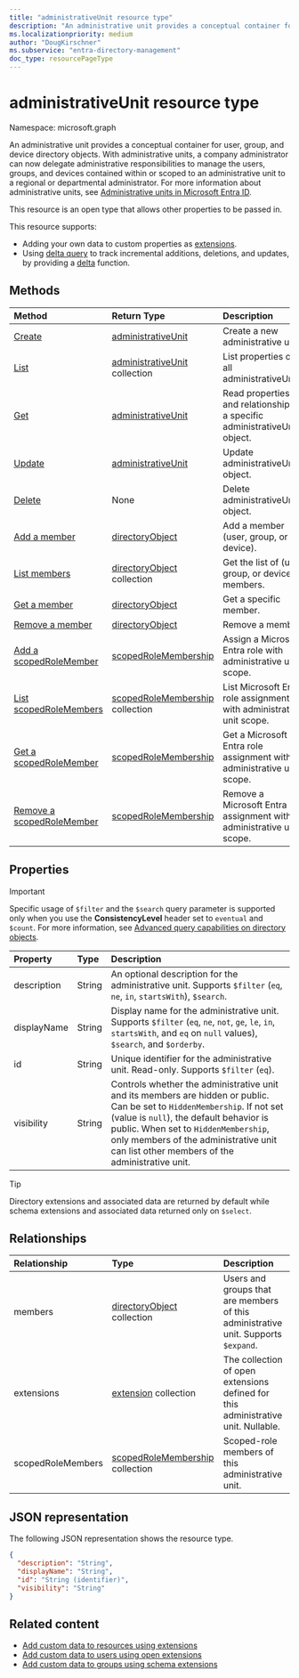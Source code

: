 ```yaml
---
title: "administrativeUnit resource type"
description: "An administrative unit provides a conceptual container for user, group, and device directory objects."
ms.localizationpriority: medium
author: "DougKirschner"
ms.subservice: "entra-directory-management"
doc_type: resourcePageType
---
```


# administrativeUnit resource type

Namespace: microsoft.graph

An administrative unit provides a conceptual container for user, group, and device directory objects. With administrative units, a company administrator can now delegate administrative responsibilities to manage the users, groups, and devices contained within or scoped to an administrative unit to a regional or departmental administrator. For more information about administrative units, see [Administrative units in Microsoft Entra ID](/entra/identity/role-based-access-control/administrative-units).

This resource is an open type that allows other properties to be passed in.

This resource supports:

- Adding your own data to custom properties as [extensions](/graph/extensibility-overview).
- Using [delta query](/graph/delta-query-overview) to track incremental additions, deletions, and updates, by providing a [delta](../api/user-delta.md) function.


## Methods

| Method   | Return Type | Description |
|:---------------|:--------|:----------|
|[Create](../api/directory-post-administrativeunits.md) | [administrativeUnit](administrativeunit.md) | Create a new administrative unit.|
|[List](../api/directory-list-administrativeunits.md) | [administrativeUnit](administrativeunit.md) collection |List properties of all administrativeUnits.|
|[Get](../api/administrativeunit-get.md) | [administrativeUnit](administrativeunit.md) |Read properties and relationships of a specific administrativeUnit object.|
|[Update](../api/administrativeunit-update.md) | [administrativeUnit](administrativeunit.md)    |Update administrativeUnit object. |
|[Delete](../api/administrativeunit-delete.md) | None |Delete administrativeUnit object. |
|[Add a member](../api/administrativeunit-post-members.md) |[directoryObject](directoryobject.md)| Add a member (user, group, or device).|
|[List members](../api/administrativeunit-list-members.md) |[directoryObject](directoryobject.md) collection| Get the list of (user, group, or device) members.|
|[Get a member](../api/administrativeunit-get-members.md) |[directoryObject](directoryobject.md)| Get a specific member.|
|[Remove a member](../api/administrativeunit-delete-members.md) |[directoryObject](directoryobject.md)| Remove a member.|
|[Add a scopedRoleMember](../api/administrativeunit-post-scopedrolemembers.md) |[scopedRoleMembership](scopedrolemembership.md)| Assign a Microsoft Entra role with administrative unit scope.|
|[List scopedRoleMembers](../api/administrativeunit-list-scopedrolemembers.md) |[scopedRoleMembership](scopedrolemembership.md) collection| List Microsoft Entra role assignments with administrative unit scope.|
|[Get a scopedRoleMember](../api/administrativeunit-get-scopedrolemembers.md) |[scopedRoleMembership](scopedrolemembership.md)| Get a Microsoft Entra role assignment with administrative unit scope.|
|[Remove a scopedRoleMember](../api/administrativeunit-delete-scopedrolemembers.md) |[scopedRoleMembership](scopedrolemembership.md)| Remove a Microsoft Entra role assignment with administrative unit scope.|

## Properties

> [!IMPORTANT]
> Specific usage of `$filter` and the `$search` query parameter is supported only when you use the **ConsistencyLevel** header set to `eventual` and `$count`. For more information, see [Advanced query capabilities on directory objects](/graph/aad-advanced-queries#administrative-unit-properties).

| Property       | Type    |Description|
|:---------------|:--------|:----------|
|description|String|An optional description for the administrative unit. Supports `$filter` (`eq`, `ne`, `in`, `startsWith`), `$search`.|
|displayName|String|Display name for the administrative unit. Supports `$filter` (`eq`, `ne`, `not`, `ge`, `le`, `in`, `startsWith`, and `eq` on `null` values), `$search`, and `$orderby`.|
|id|String|Unique identifier for the administrative unit. Read-only. Supports `$filter` (`eq`).|
|visibility|String|Controls whether the administrative unit and its members are hidden or public. Can be set to `HiddenMembership`. If not set (value is `null`), the default behavior is public. When set to `HiddenMembership`, only members of the administrative unit can list other members of the administrative unit.|

> [!TIP]
> Directory extensions and associated data are returned by default while schema extensions and associated data returned only on `$select`.

## Relationships
| Relationship | Type    |Description|
|:---------------|:--------|:----------|
|members|[directoryObject](directoryobject.md) collection|Users and groups that are members of this administrative unit. Supports `$expand`.|
|extensions|[extension](extension.md) collection|The collection of open extensions defined for this administrative unit. Nullable.|
|scopedRoleMembers|[scopedRoleMembership](scopedrolemembership.md) collection| Scoped-role members of this administrative unit. |

## JSON representation

The following JSON representation shows the resource type.

<!-- {
  "blockType": "resource",
  "keyProperty": "id",
  "optionalProperties": [

  ],
  "@odata.type": "microsoft.graph.administrativeUnit"
}-->

```json
{
  "description": "String",
  "displayName": "String",
  "id": "String (identifier)",
  "visibility": "String"
}

```


## Related content

- [Add custom data to resources using extensions](/graph/extensibility-overview)
- [Add custom data to users using open extensions](/graph/extensibility-open-users)
- [Add custom data to groups using schema extensions](/graph/extensibility-schema-groups)


<!-- uuid: 8fcb5dbc-d5aa-4681-8e31-b001d5168d79
2015-10-25 14:57:30 UTC -->
<!--
{
  "type": "#page.annotation",
  "description": "administrativeUnit resource",
  "keywords": "",
  "section": "documentation",
  "tocPath": "",
  "suppressions": []
}
-->
